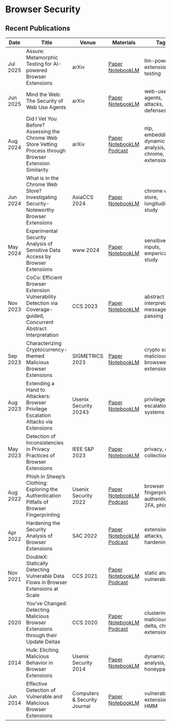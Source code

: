 # Browser Security

## Recent Publications
| Date | Title | Venue | Materials | Tags | Code | Summary |
| --- | --- | --- | --- | --- | --- | --- |
| Jul 2025 | Assure: Metamorphic Testing for AI-powered Browser Extensions | arXiv | <a href="https://arxiv.org/pdf/2507.05307" target="_blank">Paper</a> [NotebookLM](https://notebooklm.google.com/notebook/8624b085-086e-4896-98c6-5825e99ab2a8?authuser=2)| llm-powered extensions, testing | | |
| Jun 2025 | Mind the Web: The Security of Web Use Agents | arXiv | [Paper](https://arxiv.org/pdf/2506.07153) [NotebookLM](https://notebooklm.google.com/notebook/02253462-7106-40cf-a29e-bd8ee8aa9682?authuser=2)| web-use agents, attacks, defenses | | |
| Aug 2024 | Did I Vet You Before? Assessing the Chrome Web Store Vetting Process through Browser Extension Similarity | arXiv | [Paper](https://arxiv.org/pdf/2406.00374) [NotebookLM](https://notebooklm.google.com/notebook/d2e279e2-b78e-406c-97d6-1c4dbe058a62?authuser=1) [Podcast](https://notebooklm.google.com/notebook/d2e279e2-b78e-406c-97d6-1c4dbe058a62/audio)| nlp, embedding, dynamic analysis, chrome, extensions | | |
| Jun 2024 | What is in the Chrome Web Store? Investigating Security-Noteworthy Browser Extensions | AsiaCCS 2024 | [Paper](https://arxiv.org/pdf/2406.12710) [NotebookLM](https://notebooklm.google.com/notebook/b2824037-4caf-4bda-9688-a59cc46b2acf?authuser=2)| chrome web store, longitudinal study | | |
| May 2024 | Experimental Security Analysis of Sensitive Data Access by Browser Extensions | www 2024 | [Paper](https://dl.acm.org/doi/pdf/10.1145/3589334.3645683) [NotebookLM](https://notebooklm.google.com/notebook/37abb00a-9c02-48f0-9c4f-8c90d994e16c?authuser=4)| sensitive inputs, emperical study | | |
| Nov 2023 | CoCo: Efficient Browser Extension Vulnerability Detection via Coverage-guided, Concurrent Abstract Interpretation | CCS 2023 | [Paper](https://dl.acm.org/doi/pdf/10.1145/3576915.3616584) [NotebookLM](https://notebooklm.google.com/notebook/feaf2010-b496-4d3f-8dc0-b0f6045800d1?authuser=3)| abstract interpretation, message passing | | |
| Sep 2023 | Characterizing Cryptocurrency-themed Malicious Browser Extensions | SIGMETRICS 2023 | [Paper](https://baigd.github.io/files/SIGMETRICS23.pdf) [NotebookLM](https://notebooklm.google.com/notebook/4bde4c40-6c12-4565-95b8-d36b03310f48)| crypto scams, malicious browswer extensions | | |
| Aug 2023 | Extending a Hand to Attackers: Browser Privilege Escalation Attacks via Extensions | Usenix Security 20243| [Paper](https://www.usenix.org/system/files/usenixsecurity23-kim-young-min.pdf) [NotebookLM](https://notebooklm.google.com/notebook/bb150dea-b941-4dd2-9c95-02c3e0dc68f3?authuser=3)| privilege escalation, systems | | |
| May 2023 | Detection of Inconsistencies in Privacy Practices of Browser Extensions | IEEE S&P 2023 | [Paper](https://rtcl.eecs.umich.edu/rtclweb/assets/publications/2023/oakland23-bui.pdf) [NotebookLM](https://notebooklm.google.com/notebook/feaf2010-b496-4d3f-8dc0-b0f6045800d1?authuser=3)| privacy, data collection | | |
| Aug 2022 | Phish in Sheep’s Clothing: Exploring the Authentication Pitfalls of Browser Fingerprinting | Usenix Security 2022 | [Paper](https://www.usenix.org/system/files/sec22-lin-xu.pdf) [NotebookLM](https://notebooklm.google.com/notebook/25ebd680-eae2-489b-a0ed-810ed7d006c2?authuser=1) [Podcast](https://notebooklm.google.com/notebook/25ebd680-eae2-489b-a0ed-810ed7d006c2/audio)| browser fingerprinting, authentication, 2FA, phishing | | |
| Apr 2022 | Hardening the Security Analysis of Browser Extensions | SAC 2022 | [Paper](https://dl.acm.org/doi/pdf/10.1145/3477314.3507098) [NotebookLM](https://notebooklm.google.com/notebook/a463e1e1-8c20-46f2-8449-e5457c8d9ea9) [Podcast](https://notebooklm.google.com/notebook/a463e1e1-8c20-46f2-8449-e5457c8d9ea9/audio)| extensions, attacks, hardening | | |
| Nov 2021 | DoubleX: Statically Detecting Vulnerable Data Flows in Browser Extensions at Scale | CCS 2021 | [Paper](https://publications.cispa.saarland/3464/1/fass2021doublex.pdf) [NotebookLM](https://notebooklm.google.com/notebook/d477e449-70db-4dcf-95af-6b361cdf5321) [Podcast](https://notebooklm.google.com/notebook/4bde4c40-6c12-4565-95b8-d36b03310f48/audio)| static analysis, vulnerabilities | | |
| 2020 | You’ve Changed: Detecting Malicious Browser Extensions through their Update Deltas | CCS 2020 | [Paper](https://www.kapravelos.com/publications/extensiondeltas-CCS20.pdf) [NotebookLM](https://notebooklm.google.com/notebook/ddd2a0e4-f603-44ec-a257-b06ae1a919e9) [Podcast](https://notebooklm.google.com/notebook/ddd2a0e4-f603-44ec-a257-b06ae1a919e9/audio)| clustering, malicious delta, chrome extension | | |
| 2014 | Hulk: Eliciting Malicious Behavior in Browser Extensions | Usenix Security 2014 | [Paper](https://www.usenix.org/system/files/conference/usenixsecurity14/sec14-paper-kapravelos.pdf) [NotebookLM](https://notebooklm.google.com/notebook/694bd776-afeb-4940-8222-8c655d9441ee?authuser=3)| dynamic analysis, honeypages | | |
| Jun 2014 | Effective Detection of Vulnerable and Malicious Browser Extensions | Computers & Security Journal | [Paper](https://www.sciencedirect.com/science/article/abs/pii/S0167404814000984) [NotebookLM](https://notebooklm.google.com/notebook/bd43a06f-7d30-43ad-a639-430bd2fb5bf8?authuser=3) | vulnerable extensions, HMM | | |
